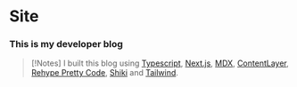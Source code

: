 # Site
### This is my developer blog

>[!Notes]
> I built this blog using [Typescript](https://www.typescriptlang.org/), [Next.js](https://nextjs.org/learn), [MDX](https://nextjs.org/docs/pages/building-your-application/configuring/mdx), [ContentLayer](https://contentlayer.dev/docs/sources/files/mdx-d747e46d), [Rehype Pretty Code](https://rehype-pretty.pages.dev/), [Shiki](https://shiki.style/) and [Tailwind](https://tailwindcss.com/).